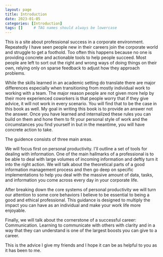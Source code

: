 ```yaml
---
layout: page
title: Introduction
date: 2023-01-05
categories: [Introduction]
tags: []     # TAG names should always be lowercase
---
```


This is a site about professional success in a corporate environment. Repeatedly I have seen people new in their careers join the corporate world and struggle to get a foothold. Too often this happens because no one is providing concrete and actionable tools to help people succeed. Most people are left to sort out the right and wrong ways of doing things on their own, relying only on sparse feedback to adjust how they approach problems.

While the skills learned in an academic setting do translate there are major differences especially when transitioning from mostly individual work to working with a team.
The major reason people are not given more help by their more experienced coworkers is that people worry that if they give advice, it will not work in every scenario. You will find that to be the case in this book as well. My goal in writing this book is to provide an answer not the answer. Once you have learned and internalized these rules you can build on them and hone them to fit your personal style of work and the circumstances you find yourself in but in the meantime, you will have concrete action to take.

The guidence consists of three main areas.

We will focus first on personal productivity. I'll outline a set of tools for dealing with information. One of the main hallmarks of a professional is to be able to deal with large volumes of incoming information and deftly turn it into the right action. We will talk about the theoretical parts of a good information management process and then go deep on specific implementations to help you deal with the massive amount of data, tasks, and information you come across every day in your corporate life.

After breaking down the core systems of personal productivity we will turn our attention to some core behaviors I believe to be essential to being a good and ethical professional. This guidance is designed to multiply the impact you can have as an individual and make your work life more enjoyable.

Finally, we will talk about the cornerstone of a successful career: Communication. Learning to communicate with others with clarity and in a way that they can understand is one of the largest boosts you can give to a career.

This is the advice I give my friends and I hope it can be as helpful to you as it has been to me.